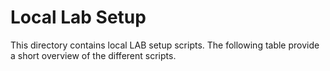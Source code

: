 # Local Lab Setup

This directory contains local LAB setup scripts. The following table provide a short overview of the different scripts.
